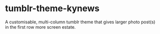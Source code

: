 tumblr-theme-kynews
===================

A customisable, multi-column tumblr theme that gives larger photo post(s) in the first row more screen estate.

